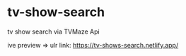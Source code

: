 # tv-show-search
tv show search via TVMaze Api 


ive preview => ulr link: https://tv-shows-search.netlify.app/
